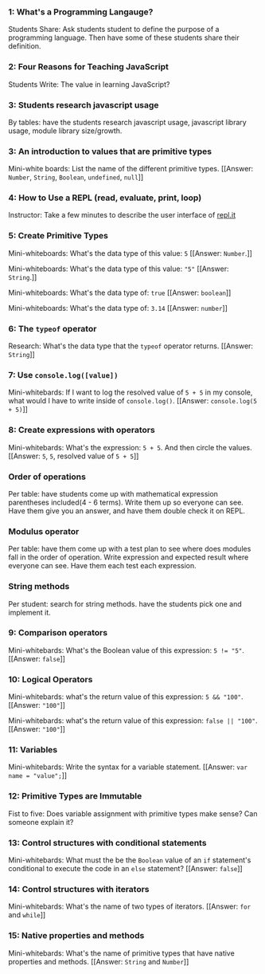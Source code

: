 ### 1: What's a Programming Langauge?
Students Share: Ask students student to define the purpose of a programming language. Then have some of these students share their definition.

### 2: Four Reasons for Teaching JavaScript
Students Write: The value in learning JavaScript?

### 3: Students research javascript usage
By tables: have the students research javascript usage, javascript library usage, module library size/growth.

### 3: An introduction to values that are primitive types
Mini-white boards: List the name of the different primitive types. [[Answer: `Number`, `String`, `Boolean`, `undefined`, `null`]]

### 4: How to Use a REPL (read, evaluate, print, loop)
Instructor: Take a few minutes to describe the user interface of [repl.it](https://repl.it/languages/javascript)

### 5: Create Primitive Types
Mini-whiteboards: What's the data type of this value: `5` [[Answer: `Number`.]]

Mini-whiteboards: What's the data type of this value: `"5"` [[Answer: `String`.]]

Mini-whiteboards: What's the data type of: `true` [[Answer: `boolean`]]

Mini-whiteboards: What's the data type of: `3.14` [[Answer: `number`]]

###  6: The `typeof` operator
Research: What's the data type that the `typeof` operator returns. [[Answer: `String`]]

### 7: Use `console.log([value])`
Mini-whitebards: If I want to log the resolved value of `5 + 5` in my console, what would I have to write inside of `console.log()`. [[Answer: `console.log(5 + 5)`]]

### 8: Create expressions with operators
Mini-whitebards: What's the expression: `5 + 5`. And then circle the values. [[Answer: `5`, `5`, resolved value of `5 + 5`]]

### Order of operations
Per table: have students come up with mathematical expression parentheses included(4 - 6 terms). Write them up so everyone can see. Have them give you an answer, and have them double check it on REPL.

### Modulus operator
Per table: have them come up with a test plan to see where does modules fall in the order of operation.
Write expression and expected result where everyone can see. Have them each test each expression.

### String methods
Per student: search for string methods. have the students pick one and implement it.

### 9: Comparison operators
Mini-whitebards: What's the Boolean value of this expression: `5 != "5"`. [[Answer: `false`]]

### 10: Logical Operators
Mini-whitebards: what's the return value of this expression: `5 && "100"`. [[Answer: `"100"`]]

Mini-whitebards: what's the return value of this expression: `false || "100"`. [[Answer: `"100"`]]

### 11: Variables
Mini-whitebards: Write the syntax for a variable statement. [[Answer: `var name = "value";`]]

### 12: Primitive Types are Immutable
Fist to five: Does variable assignment with primitive types make sense? Can someone explain it?

### 13: Control structures with conditional statements
Mini-whitebards: What must the be the `Boolean` value of an `if` statement's conditional to execute the code in an `else` statement? [[Answer: `false`]]

### 14: Control structures with iterators
Mini-whitebards: What's the name of two types of iterators. [[Answer: `for` and `while`]]

### 15: Native properties and methods
Mini-whitebards: What's the name of primitive types that have native properties and methods. [[Answer: `String` and `Number`]]
